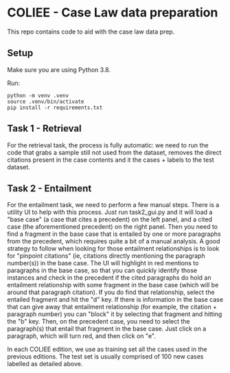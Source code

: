 # COLIEE - Case Law data preparation
This repo contains code to aid with the case law data prep.

## Setup
Make sure you are using Python 3.8.

Run:
```
python -m venv .venv
source .venv/bin/activate
pip install -r requirements.txt
```

## Task 1 - Retrieval
For the retrieval task, the process is fully automatic: we need to run the code that grabs a sample still not used from the dataset, removes the direct citations present in the case contents and it the cases + labels to the test dataset.

## Task 2 - Entailment
For the entailment task, we need to perform a few manual steps. There is a utility UI to help with this process.
Just run task2_gui.py and it will load a "base case" (a case that cites a precedent) on the left panel, and a cited case (the aforementioned precedent) on the right panel. 
Then you need to find a fragment in the base case that is entailed by one or more paragraphs from the precedent, which requires quite a bit of a manual analysis. 
A good strategy to follow when looking for those entailment relationships is to look for "pinpoint citations" (ie, citations directly mentioning the paragraph number(s)) in the base case.
The UI will highlight in red mentions to paragraphs in the base case, so that you can quickly identify those instances and check in the precedent if the cited paragraphs do hold an entailment relationship with some fragment in the base case (which will be around that paragraph citation).
If you do find that relationship, select the entailed fragment and hit the "d" key. If there is information in the base case that can give away that entailment relationship (for example, the citation + paragraph number) you can "block" it by selecting that fragment and hitting the "b" key.
Then, on the precedent case, you need to select the paragraph(s) that entail that fragment in the base case. Just click on a paragraph, which will turn red, and then click on "e".

In each COLIEE edition, we use as training set all the cases used in the previous editions. The test set is usually comprised of 100 new cases labelled as detailed above.
